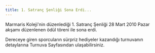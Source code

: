 ```yaml
---
title: 1. Satranç Şenliği Sona Erdi...
---
```

Marmaris Koleji'nin düzenlediği 1. Satranç Şenliği 28 Mart 2010 Pazar akşamı düzenlenen ödül töreni ile sona erdi.

Dereceye giren sporcuların sürpriz hediyeler kazandığı turnuvanın detaylarına Turnuva Sayfasından ulaşabilirsiniz.
